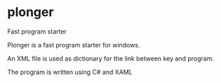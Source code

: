 plonger
=======

Fast program starter

Plonger is a fast program starter for windows.

An XML file is used as dictionary for the link between key and program.

The program is written using C# and XAML